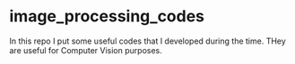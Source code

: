 # image_processing_codes
In this repo I put some useful codes that I developed during the time. THey are useful for Computer Vision purposes.
